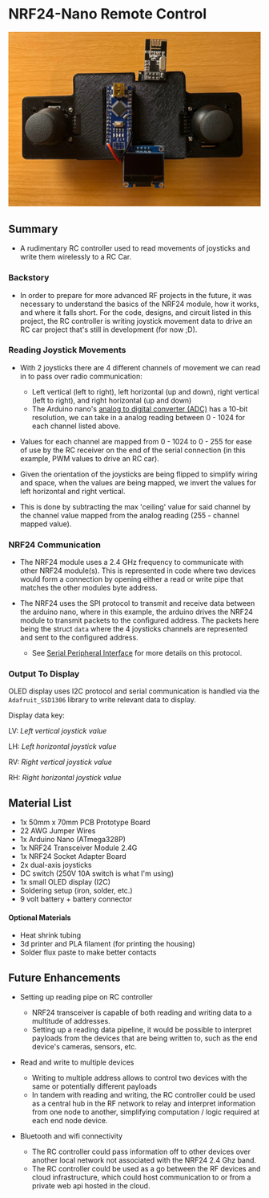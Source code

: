 # NRF24-Nano Remote Control

![remote control top view](rc_controller_top_view2.jpg)


## Summary


- A rudimentary RC controller used to read movements of joysticks and write them wirelessly to a RC Car.


### Backstory


- In order to prepare for more advanced RF projects in the future, it was necessary to understand the basics of the NRF24 module, how it works, and where it falls short. For the code, designs, and circuit listed in this project, the RC controller is writing joystick movement data to drive an RC car project that's still in development (for now ;D).


### Reading Joystick Movements


- With 2 joysticks there are 4 different channels of movement we can read in to pass over radio communication:
  - Left vertical (left to right), left horizontal (up and down), right vertical (left to right), and right horizontal (up and down)
  - The Arduino nano's [analog to digital converter (ADC)](https://en.wikipedia.org/wiki/Analog-to-digital_converter) has a 10-bit resolution, we can take in a analog reading between 0 - 1024 for each channel listed above.


- Values for each channel are mapped from 0 - 1024 to 0 - 255 for ease of use by the RC receiver on the end of the serial connection (in this example, PWM values to drive an RC car).


- Given the orientation of the joysticks are being flipped to simplify wiring and space, when the values are being mapped, we invert the values for left horizontal and right vertical.
 - This is done by subtracting the max 'ceiling' value for said channel by the channel value mapped from the analog reading (255 - channel mapped value).


### NRF24 Communication


- The NRF24 module uses a 2.4 GHz frequency to communicate with other NRF24 module(s). This is represented in code where two devices would form a connection by opening either a read or write pipe that matches the other modules byte address.


- The NRF24 uses the SPI protocol to transmit and receive data between the arduino nano, where in this example, the arduino drives the NRF24 module to transmit packets to the configured address. The packets here being the struct `data` where the 4 joysticks channels are represented and sent to the configured address.
  - See [Serial Peripheral Interface](https://en.wikipedia.org/wiki/Serial_Peripheral_Interface) for more details on this protocol.


### Output To Display


  OLED display uses I2C protocol and serial communication is handled via the `Adafruit_SSD1306` library to write relevant data to display.


  Display data key:


  LV: *Left vertical joystick value*


  LH: *Left horizontal joystick value*


  RV: *Right vertical joystick value*


  RH: *Right horizontal joystick value*




## Material List


- 1x 50mm x 70mm PCB Prototype Board
- 22 AWG Jumper Wires
- 1x Arduino Nano (ATmega328P)
- 1x NRF24 Transceiver Module 2.4G
- 1x NRF24 Socket Adapter Board
- 2x dual-axis joysticks
- DC switch (250V 10A switch is what I'm using)
- 1x small OLED display (I2C)
- Soldering setup (iron, solder, etc.)
- 9 volt battery + battery connector


#### Optional Materials


- Heat shrink tubing
- 3d printer and PLA filament (for printing the housing)
- Solder flux paste to make better contacts


## Future Enhancements


- Setting up reading pipe on RC controller
  - NRF24 transceiver is capable of both reading and writing data to a multitude of addresses.
  - Setting up a reading data pipeline, it would be possible to interpret payloads from the devices that are being written to, such as the end device's cameras, sensors, etc.


- Read and write to multiple devices
  - Writing to multiple address allows to control two devices with the same or potentially different payloads
  - In tandem with reading and writing, the RC controller could be used as a central hub in the RF network to relay and interpret information from one node to another, simplifying computation / logic required at each end node device.


- Bluetooth and wifi connectivity
  - The RC controller could pass information off to other devices over another local network not associated with the NRF24 2.4 Ghz band.
  - The RC controller could be used as a go between the RF devices and cloud infrastructure, which could host communication to or from a private web api hosted in the cloud.